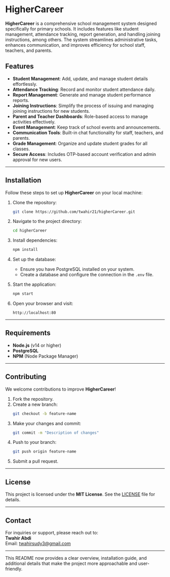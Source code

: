 

# HigherCareer  

**HigherCareer** is a comprehensive school management system designed specifically for primary schools. It includes features like student management, attendance tracking, report generation, and handling joining instructions, among others. The system streamlines administrative tasks, enhances communication, and improves efficiency for school staff, teachers, and parents.  



## Features  

- **Student Management**: Add, update, and manage student details effortlessly.  
- **Attendance Tracking**: Record and monitor student attendance daily.  
- **Report Management**: Generate and manage student performance reports.  
- **Joining Instructions**: Simplify the process of issuing and managing joining instructions for new students.  
- **Parent and Teacher Dashboards**: Role-based access to manage activities effectively.  
- **Event Management**: Keep track of school events and announcements.  
- **Communication Tools**: Built-in chat functionality for staff, teachers, and parents.  
- **Grade Management**: Organize and update student grades for all classes.  
- **Secure Access**: Includes OTP-based account verification and admin approval for new users.  

---

## Installation  

Follow these steps to set up **HigherCareer** on your local machine:  

1. Clone the repository:  
   ```bash  
   git clone https://github.com/twahir21/higherCareer.git  
   ```  

2. Navigate to the project directory:  
   ```bash  
   cd higherCareer  
   ```  

3. Install dependencies:  
   ```bash  
   npm install  
   ```  

4. Set up the database:  
   - Ensure you have PostgreSQL installed on your system.  
   - Create a database and configure the connection in the `.env` file.  

5. Start the application:  
   ```bash  
   npm start  
   ```  

6. Open your browser and visit:  
   ```
   http://localhost:80 
   ```  

---

## Requirements  

- **Node.js** (v14 or higher)  
- **PostgreSQL**  
- **NPM** (Node Package Manager)  

---

## Contributing  

We welcome contributions to improve **HigherCareer**!  

1. Fork the repository.  
2. Create a new branch:  
   ```bash  
   git checkout -b feature-name  
   ```  
3. Make your changes and commit:  
   ```bash  
   git commit -m "Description of changes"  
   ```  
4. Push to your branch:  
   ```bash  
   git push origin feature-name  
   ```  
5. Submit a pull request.  

---

## License  

This project is licensed under the **MIT License**. See the [LICENSE](./LICENSE) file for details.  

---

## Contact  

For inquiries or support, please reach out to:  
**Twahir Abdi**  
Email: [twahirsudy3@gmail.com](mailto:twahirsudy3@gmail.com)  

---  

This README now provides a clear overview, installation guide, and additional details that make the project more approachable and user-friendly.

